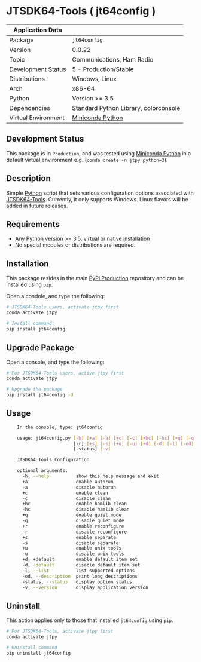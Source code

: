 # JTSDK64-Tools ( jt64config )

| Application Data ||
| ---| --- |
| Package             | `jt64config`
| Version             | 0.0.22
| Topic               | Communications, Ham Radio
| Development Status  | 5 - Production/Stable
| Distributions       | Windows, Linux
| Arch                | x86-64
| Python              | Version >= 3.5
| Dependencies        | Standard Python Library, colorconsole
| Virtual Environment | [Miniconda Python]

## Development Status

This package is in `Production`, and was tested using [Miniconda Python][]
in a default virtual environment e.g. (`conda create -n jtpy python=3`).

## Description

Simple [Python][] script that sets various configuration options associated
with [JTSDK64-Tools][]. Currently, it only supports Windows. Linux flavors will
be added in future releases.

## Requirements

- Any [Python][] version >= 3.5, virtual or native installation
- No special modules or distributions are required.

## Installation

This package resides in the main [PyPi Production][] repository and can be
installed using `pip`.

Open a condole, and type the following:

```bash
# JTSDK64-Tools users, activate jtpy first
conda activate jtpy

# Install command:
pip install jt64config
```

## Upgrade Package

Open a console, and type the following:

```bash
# For JTSDK64-Tools users, active jtpy first
conda activate jtpy

# Upgrade the package
pip install jt64config -U
```

## Usage

```bash
    In the console, type: jt64config

    usage: jt64config.py [-h] [+a] [-a] [+c] [-c] [+hc] [-hc] [+q] [-q] [+r]
                         [-r] [+s] [-s] [+u] [-u] [+d] [-d] [-l] [-od]
                         [-status] [-v]

    JTSDK64 Tools Configuration

    optional arguments:
      -h, --help          show this help message and exit
      +a                  enable autorun
      -a                  disable autorun
      +c                  enable clean
      -c                  disable clean
      +hc                 enable hamlib clean
      -hc                 disable hamlib clean
      +q                  enable quiet mode
      -q                  disable quiet mode
      +r                  enable reconfigure
      -r                  disable reconfigure
      +s                  enable separate
      -s                  disable separate
      +u                  enable unix tools
      -u                  disable unix tools
      +d, +default        enable default item set
      -d, -default        disable default item set
      -l, --list          list supported options
      -od, --description  print long descriptions
      -status, --status   display option status
      -v, --version       display application version
```

## Uninstall

This action applies only to those that installed `jt64config` using `pip`.

```bash
# For JTSDK64-Tools, activate jtpy first
conda activate jtpy

# Uninstall command
pip uninstall jt64config
```

[Install Miniconda Python]: `https://ki7mt.github.io/jtsdk64-tools/`
[JTSDK64-Tools]: `https://github.com/KI7MT/jtsdk64-tools`
[test.pypi.org]: `https://test.pypi.org/project/jt64config/`
[PyPi Production]: `https://pypi.org/project/jt64config/`
[Miniconda Python]: `https://docs.conda.io/en/latest/miniconda.html`
[Python]: `https://www.python.org/`
